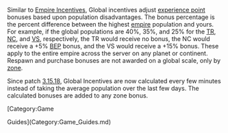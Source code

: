 Similar to [Empire Incentives](../etc/Empire_Incentives.md), Global incentives
adjust [experience point](Battle_Experience_Points.md) bonuses based upon population disadvantages.
The bonus percentage is the percent difference between the highest
[empire](Empire.md) population and yours. For example, if the global populations
are 40%, 35%, and 25% for the [TR](../etc/Terran_Republic.md),
[NC](../etc/New_Conglomerate.md), and [VS](../etc/Vanu_Sovereignty.md),
respectively, the TR would receive no bonus, the NC would receive a +5%
[BEP](Battle_Experience_Points.md) bonus, and the VS would receive a +15% bonus. These apply to the
entire empire across the server on any planet or continent. Respawn and purchase
bonuses are not awarded on a global scale, only by [zone](Zone.md).

Since patch [3.15.18](../patches/3.15.18.md), Global Incentives are now
calculated every few minutes instead of taking the average population over the
last few days. The calculated bonuses are added to any zone bonus.

<!--[Category:Terminology](Category:Terminology.md)--> [Category:Game

Guides](Category:Game_Guides.md)
